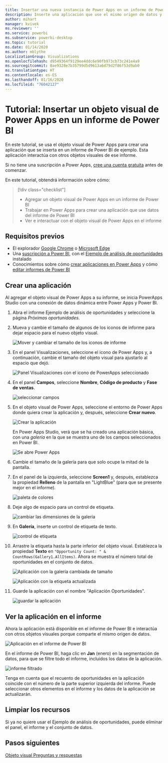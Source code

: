 ```yaml
---
title: Insertar una nueva instancia de Power Apps en un informe de Power BI
description: Inserte una aplicación que use el mismo origen de datos y se pueda filtrar como otros elementos de informe.
author: mihart
manager: kvivek
ms.reviewer: ''
ms.service: powerbi
ms.subservice: powerbi-desktop
ms.topic: tutorial
ms.date: 01/14/2020
ms.author: mblythe
LocalizationGroup: Visualizations
ms.openlocfilehash: d9549364f9129ee4ddc6e90fb973cb73c241e4a9
ms.sourcegitcommit: 0ae9328e7b35799d5d9613a6d79d2f86f53d9ab0
ms.translationtype: HT
ms.contentlocale: es-ES
ms.lasthandoff: 01/16/2020
ms.locfileid: "76042127"
---
```

# <a name="tutorial-embed-a-power-apps-visual-in-a-power-bi-report"></a>Tutorial: Insertar un objeto visual de Power Apps en un informe de Power BI

En este tutorial, se usa el objeto visual de Power Apps para crear una aplicación que se inserta en un informe de Power BI de ejemplo. Esta aplicación interactúa con otros objetos visuales de ese informe.

Si no tiene una suscripción a Power Apps, [cree una cuenta gratuita](https://docs.microsoft.com/powerapps/maker/signup-for-powerapps) antes de comenzar.

En este tutorial, obtendrá información sobre cómo:
> [!div class="checklist"]
> * Agregar un objeto visual de Power Apps en un informe de Power BI
> * Trabajar en Power Apps para crear una aplicación que use datos del informe de Power BI
> * Ver e interactuar con el objeto visual de Power Apps en el informe

## <a name="prerequisites"></a>Requisitos previos

* El explorador [Google Chrome](https://www.google.com/chrome/browser/) o [Microsoft Edge](https://www.microsoft.com/windows/microsoft-edge)
* Una [suscripción a Power BI](https://docs.microsoft.com/power-bi/service-self-service-signup-for-power-bi), con el [Ejemplo de análisis de oportunidades](https://docs.microsoft.com/power-bi/sample-opportunity-analysis#get-the-content-pack-for-this-sample) instalado
* Conocimientos sobre cómo [crear aplicaciones en Power Apps](https://docs.microsoft.com/powerapps/maker/canvas-apps/data-platform-create-app-scratch.md) y cómo [editar informes de Power BI](https://docs.microsoft.com/power-bi/service-the-report-editor-take-a-tour)



## <a name="create-a-new-app"></a>Crear una aplicación
Al agregar el objeto visual de Power Apps a su informe, se inicia PowerApps Studio con una conexión de datos dinámica entre Power Apps y Power BI.

1. Abra el informe Ejemplo de análisis de oportunidades y seleccione la página *Próximas oportunidades*. 


2. Mueva y cambie el tamaño de algunos de los iconos de informe para dejar espacio para el nuevo objeto visual.

    ![Mover y cambiar el tamaño de los iconos de informe](media/power-bi-visualization-powerapp/power-bi-report-page.jpg)

2. En el panel Visualizaciones, seleccione el icono de Power Apps y, a continuación, cambie el tamaño del objeto visual para ajustarlo al espacio que dejó.

    ![Panel Visualizaciones con el icono de PowerApps seleccionado](media/power-bi-visualization-powerapp/power-bi-powerapps-icon.jpg)

3. En el panel **Campos**, seleccione **Nombre**, **Código de producto** y **Fase de ventas**. 

    ![seleccionar campos](media/power-bi-visualization-powerapp/power-bi-fields.jpg)

4. En el objeto visual de Power Apps, seleccione el entorno de Power Apps donde quiera crear la aplicación y, después, seleccione **Crear nuevo**.

    ![Crear la aplicación](media/power-bi-visualization-powerapp/power-bi-create-new-powerapp.png)

    En Power Apps Studio, verá que se ha creado una aplicación básica, con una *galería* en la que se muestra uno de los campos seleccionados en Power BI.

    ![Se abre Power Apps](media/power-bi-visualization-powerapp/power-bi-power-app.png)

5.  Cambie el tamaño de la galería para que solo ocupe la mitad de la pantalla. 

6. En el panel de la izquierda, seleccione **Screen1** y, después, establezca la propiedad **Relleno** de la pantalla en "LightBlue" (para que se presente mejor en el informe).

    ![paleta de colores](media/power-bi-visualization-powerapp/power-bi-powerapps-fill.png)

6. Deje algo de espacio para un control de etiqueta. 

    ![cambiar las dimensiones de la galería](media/power-bi-visualization-powerapp/power-bi-powerapps-gallery.png)


8. En **Galería**, inserte un control de etiqueta de texto.

   ![control de etiqueta](media/power-bi-visualization-powerapp/power-bi-label.png)

7. Arrastre la etiqueta hasta la parte inferior del objeto visual. Establezca la propiedad **Texto** en `"Opportunity Count: " & CountRows(Gallery1.AllItems)`. Ahora se muestra el número total de oportunidades en el conjunto de datos.

    ![Aplicación con la galería cambiada de tamaño](media/power-bi-visualization-powerapp/power-bi-power-app-label.png)

    ![Aplicación con la etiqueta actualizada](media/power-bi-visualization-powerapp/power-bi-label-live.png)

7. Guarde la aplicación con el nombre "Aplicación Oportunidades". 

    ![guardar la aplicación](media/power-bi-visualization-powerapp/power-bi-save-powerapp.png)


## <a name="view-the-app-in-the-report"></a>Ver la aplicación en el informe
Ahora la aplicación está disponible en el informe de Power BI e interactúa con otros objetos visuales porque comparte el mismo origen de datos.

![Aplicación en el informe de Power BI](media/power-bi-visualization-powerapp/power-bi-powerapps-visual.png)

En el informe de Power BI, haga clic en **Jan** (enero) en la segmentación de datos, para que se filtre todo el informe, incluidos los datos de la aplicación.

![informe filtrado](media/power-bi-visualization-powerapp/power-bi-last.png)

Tenga en cuenta que el recuento de oportunidades en la aplicación coincide con el número de la parte superior izquierda del informe. Puede seleccionar otros elementos en el informe y los datos de la aplicación se actualizarán.


## <a name="clean-up-resources"></a>Limpiar los recursos
Si ya no quiere usar el Ejemplo de análisis de oportunidades, puede eliminar el panel, el informe y el conjunto de datos.


## <a name="next-steps"></a>Pasos siguientes
[Objeto visual Preguntas y respuestas](power-bi-visualization-types-for-reports-and-q-and-a.md)

